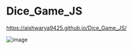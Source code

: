 # Dice_Game_JS
 
https://aishwarya9425.github.io/Dice_Game_JS/


![image](https://user-images.githubusercontent.com/51038336/229743845-7152e9dd-8d13-4bea-b0d0-644e4ba1a014.png)
